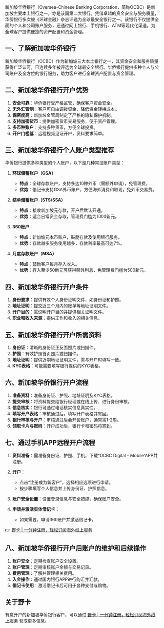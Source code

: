 新加坡华侨银行（Oversea-Chinese Banking Corporation，简称OCBC）是新加坡主要本土银行之一，亦是该国第二大银行。凭借卓越的资金安全与服务质量，华侨银行多次被《环球金融》杂志评选为全球最安全银行之一。该银行不仅提供全面的个人和公司账户服务，还通过网上银行、手机银行、ATM等现代化渠道，为全球客户提供便捷的资产配置和资金管理。

## 一、了解新加坡华侨银行

新加坡华侨银行（OCBC）作为新加坡三大本土银行之一，其资金安全和服务质量获得广泛认可，已连续多年被评选为全球最安全银行。华侨银行提供多种个人与公司账户及全方位的银行服务，助力客户进行全球资产配置与资金管理。

## 二、新加坡华侨银行开户优势

1. **安全可靠**：华侨银行受严格监管，确保客户资金安全。
2. **无外汇管制**：客户可自由调拨资金，降低资金转换成本。
3. **保密度高**：新加坡金管局制定了严格的隐私保护机制。
4. **支持加密货币**：提供加密货币交易服务，便于资产管理。
5. **多币种账户**：支持多种货币，方便全球投资。
6. **开户门槛低**：远程视频见证开户，资料要求简单。

## 三、新加坡华侨银行个人账户类型推荐

华侨银行提供多种类型的个人账户，以下是几种常见账户类型：

1. **环球储蓄账户（GSA）**
   - **特点**：全球存款账户，支持多达10种外币（需额外申请），免管理费。
   - **优势**：借记卡支持GSA外币账户，方便海外消费和取现，免外币交易费。

2. **结单储蓄账户（STS/SSA）**
   - **特点**：接收新加坡元存款，开户后默认开通。
   - **优势**：适合日常资金存取，管理费门槛为1000新元。

3. **360账户**
   - **特点**：新加坡元本币账户，鼓励存款及使用银行服务。
   - **优势**：存款越多服务使用越多，存款利率最高可达7%。

4. **月度存款账户（MSA）**
   - **特点**：鼓励客户每月存入收入。
   - **优势**：存入至少50新元可获得额外利息，免管理费门槛为500新元。

## 四、新加坡华侨银行开户条件

1. **身份要求**：提供有效个人身份证明文件，如身份证和护照。
2. **地址证明**：提交近三个月内的账单等地址证明文件。
3. **开户目的**：需说明开户目的并提供相关证明文件。
4. **职业和收入来源**：提供工作和收入的相关信息。

## 五、新加坡华侨银行开户所需资料

1. **身份证**：清晰的身份证正反面照片或扫描件。
2. **护照**：有效护照首页照片或扫描件。
3. **地址证明**：提供近期地址证明文件，需与开户时填写一致。
4. **KYC表格**：可能需要填写银行提供的KYC表格。

## 六、新加坡华侨银行开户流程

1. **准备资料**：准备身份证、护照、地址证明及KYC表格。
2. **提交审核**：将资料提交给银行经理或在线上传，进行身份审核。
3. **信息核实**：银行可通过电话核实信息真实性。
4. **填写开户表格**：审核通过后，填写开户表格并寄回。
5. **银行审核与开户**：审核通过后会开设账户，通常需1-2周。
6. **领取卡片与密码**：开户成功后，银行卡和密码将寄到。

## 七、通过手机APP远程开户流程

1. **资料准备**：需准备身份证、护照、手机，下载“OCBC Digital - Mobile”APP并注册。
2. **开户**：
   - 点击“注册成为新客户”，选择相应选项进行申请。
   - 按步骤填写个人信息并上传身份证、护照信息。

3. **账户安全设置**：设置登录信息与安全措施，确保账户安全。
4. **申请并激活实体借记卡**：
   - 如果需要，申请360账户并激活借记卡。

👉 [野卡 | 一分钟注册，轻松订阅海外线上服务](https://bit.ly/bewildcard)

## 八、新加坡华侨银行开户后账户的维护和后续操作

1. **账户安全**：定期检查账户安全设置。
2. **账户管理**：定期审核账户余额与交易记录。
3. **费用管理**：了解并管理相关费用。
4. **入金操作**：通过国内银行APP进行购汇并汇款。
5. **借记卡使用**：激活借记卡后可用于各种支付与购物。

## 关于野卡
有意开户的新加坡华侨银行客户，可以通过 [野卡 | 一分钟注册，轻松订阅海外线上服务](https://bit.ly/bewildcard) 获取更多信息。
